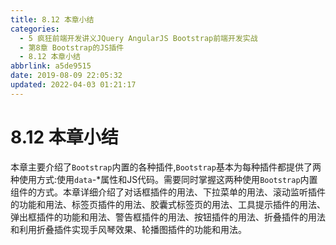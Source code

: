 ```yaml
---
title: 8.12 本章小结
categories: 
  - 5 疯狂前端开发讲义JQuery AngularJS Bootstrap前端开发实战
  - 第8章 Bootstrap的JS插件
  - 8.12 本章小结
abbrlink: a5de9515
date: 2019-08-09 22:05:32
updated: 2022-04-03 01:21:17
---
```

# 8.12 本章小结 #
本章主要介绍了`Bootstrap`内置的各种插件,`Bootstrap`基本为每种插件都提供了两种使用方式:使用`data`-*属性和JS代码。需要同时掌握这两种使用`Bootstrap`内置组件的方式。本章详细介绍了对话框插件的用法、下拉菜单的用法、滚动监听插件的功能和用法、标签页插件的用法、胶囊式标签页的用法、工具提示插件的用法、弹出框插件的功能和用法、警告框插件的用法、按钮插件的用法、折叠插件的用法和利用折叠插件实现手风琴效果、轮播图插件的功能和用法。



